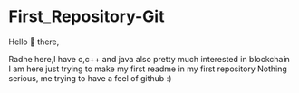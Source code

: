 # First_Repository-Git

Hello 👋 there,
 
 Radhe here,I have c,c++ and java also pretty much interested in blockchain
 I am here just trying to make my first readme in my first repository
 Nothing serious, me trying to have a feel of github :)
